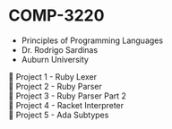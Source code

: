 # COMP-3220
- Principles of Programming Languages<br />
- Dr. Rodrigo Sardinas<br />
- Auburn University

🔹 Project 1 - Ruby Lexer<br />
🔸 Project 2 - Ruby Parser<br />
🔺 Project 3 - Ruby Parser Part 2<br />
🔸 Project 4 - Racket Interpreter<br />
🔹 Project 5 - Ada Subtypes<br />
